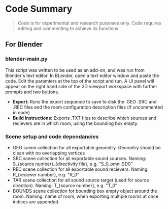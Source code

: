 # Code Summary

> Code is for experimental and research purposes only. Code requires editing and commenting to achieve its functions.

## For Blender

### blender-main.py

This script was written to be used as an add-on, and was run from Blender's text editor. In BLender, open a text editor window and paste the code. Edit the paramters at the top of the script and run. A UI panel will appear on the right hand side of the 3D viewport workspace with further prompts and two buttons.

- **Export:** Runs the export sequence to save to disk the .GEO .SRC and .REC files and the room configuration description files (if uncommented in code)
- **Build Instructions:** Exports .TXT files to describe which sources and recievers are in which room, using the bounding box empty.

### Scene setup and code dependancies

- GEO scene collection for all exportable geometry. Geometry should be clean with no overlapping vertices
- SRC scene collection for all exportable sound sources. Naming: S\_{source number}\_{directivity file}, e.g. "S_0_omni.SD0"
- REC scene collection for all exportable sound recievers. Naming: R\_{reciever number}, e.g. "R_0"
- TAR scene collection for all sound source target (used for source direction). Naming: T\_{source number}, e.g. "T_0"
- BOUNDS scene collection for bounding box empty object around the room. Naming: name of room, when exporting multiple rooms at once indices are appended.
